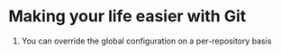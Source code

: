 # Making your life easier with Git

1. You can override the global configuration on a per-repository basis
